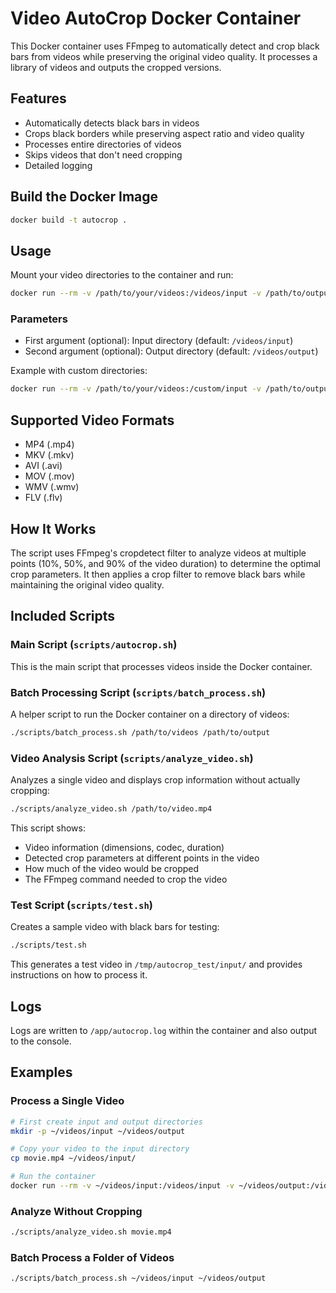 # Video AutoCrop Docker Container

This Docker container uses FFmpeg to automatically detect and crop black bars from videos while preserving the original video quality. It processes a library of videos and outputs the cropped versions.

## Features

- Automatically detects black bars in videos
- Crops black borders while preserving aspect ratio and video quality
- Processes entire directories of videos
- Skips videos that don't need cropping
- Detailed logging

## Build the Docker Image

```bash
docker build -t autocrop .
```

## Usage

Mount your video directories to the container and run:

```bash
docker run --rm -v /path/to/your/videos:/videos/input -v /path/to/output:/videos/output autocrop
```

### Parameters

- First argument (optional): Input directory (default: `/videos/input`)
- Second argument (optional): Output directory (default: `/videos/output`)

Example with custom directories:

```bash
docker run --rm -v /path/to/your/videos:/custom/input -v /path/to/output:/custom/output autocrop /custom/input /custom/output
```

## Supported Video Formats

- MP4 (.mp4)
- MKV (.mkv)
- AVI (.avi)
- MOV (.mov)
- WMV (.wmv)
- FLV (.flv)

## How It Works

The script uses FFmpeg's cropdetect filter to analyze videos at multiple points (10%, 50%, and 90% of the video duration) to determine the optimal crop parameters. It then applies a crop filter to remove black bars while maintaining the original video quality.

## Included Scripts

### Main Script (`scripts/autocrop.sh`)

This is the main script that processes videos inside the Docker container.

### Batch Processing Script (`scripts/batch_process.sh`)

A helper script to run the Docker container on a directory of videos:

```bash
./scripts/batch_process.sh /path/to/videos /path/to/output
```

### Video Analysis Script (`scripts/analyze_video.sh`)

Analyzes a single video and displays crop information without actually cropping:

```bash
./scripts/analyze_video.sh /path/to/video.mp4
```

This script shows:

- Video information (dimensions, codec, duration)
- Detected crop parameters at different points in the video
- How much of the video would be cropped
- The FFmpeg command needed to crop the video

### Test Script (`scripts/test.sh`)

Creates a sample video with black bars for testing:

```bash
./scripts/test.sh
```

This generates a test video in `/tmp/autocrop_test/input/` and provides instructions on how to process it.

## Logs

Logs are written to `/app/autocrop.log` within the container and also output to the console.

## Examples

### Process a Single Video

```bash
# First create input and output directories
mkdir -p ~/videos/input ~/videos/output

# Copy your video to the input directory
cp movie.mp4 ~/videos/input/

# Run the container
docker run --rm -v ~/videos/input:/videos/input -v ~/videos/output:/videos/output autocrop
```

### Analyze Without Cropping

```bash
./scripts/analyze_video.sh movie.mp4
```

### Batch Process a Folder of Videos

```bash
./scripts/batch_process.sh ~/videos/input ~/videos/output
```
